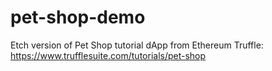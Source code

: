 # pet-shop-demo
Etch version of Pet Shop tutorial dApp from Ethereum Truffle: https://www.trufflesuite.com/tutorials/pet-shop 
